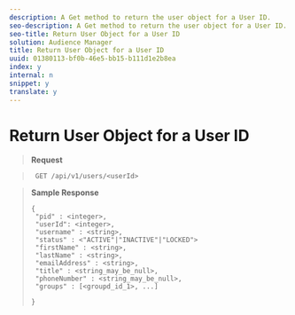 ```yaml
---
description: A Get method to return the user object for a User ID.
seo-description: A Get method to return the user object for a User ID.
seo-title: Return User Object for a User ID
solution: Audience Manager
title: Return User Object for a User ID
uuid: 01380113-bf0b-46e5-bb15-b111d1e2b8ea
index: y
internal: n
snippet: y
translate: y
---
```


# Return User Object for a User ID


>**Request** 

>` GET /api/v1/users/<userId>` 

>**Sample Response** 
>
>```
>{ 
>  "pid" : <integer>, 
>  "userId": <integer>, 
>  "username" : <string>,  
>  "status" : <"ACTIVE"|"INACTIVE"|"LOCKED"> 
>  "firstName" : <string>, 
>  "lastName" : <string>, 
>  "emailAddress" : <string>, 
>  "title" : <string_may_be_null>, 
>  "phoneNumber" : <string_may_be_null>, 
>  "groups" : [<groupd_id_1>, ...] 
> 
>}
>```
